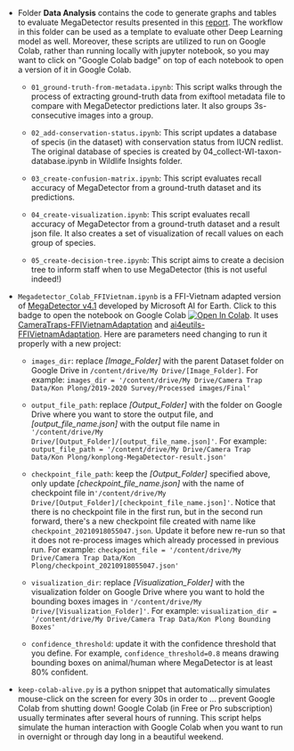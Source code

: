 - Folder **Data Analysis** contains the code to generate graphs and tables to evaluate MegaDetector results presented in this [report](https://panda1835.notion.site/A-proposal-of-applying-MegaDetector-and-Wildlife-Insights-in-camera-trapping-project-at-Fauna-Flor-365b8d3321c14366b19b799f7ff469b5). The workflow in this folder can be used as a template to evaluate other Deep Learning model as well. Moreover, these scripts are utilized to run on Google Colab, rather than running locally with jupyter notebook, so you may want to click on "Google Colab badge" on top of each notebook to open a version of it in Google Colab. 
    - `01_ground-truth-from-metadata.ipynb`: This script walks through the process of extracting ground-truth data from exiftool metadata file to compare with MegaDetector predictions later. It also groups 3s-consecutive images into a group.

    - `02_add-conservation-status.ipynb`: This script updates a database of specis (in the dataset) with conservation status from IUCN redlist. The original database of species is created by 04_collect-WI-taxon-database.ipynb in Wildlife Insights folder.

    - `03_create-confusion-matrix.ipynb`: This script evaluates recall accuracy of MegaDetector from a ground-truth dataset and its predictions.

    - `04_create-visualization.ipynb`: This script evaluates recall accuracy of MegaDetector from a ground-truth dataset and a result json file. It also creates a set of visualization of recall values on each group of species.

    - `05_create-decision-tree.ipynb`: This script aims to create a decision tree to inform staff when to use MegaDetector (this is not useful indeed!)

- `Megadetector_Colab_FFIVietnam.ipynb` is a FFI-Vietnam adapted version of [MegaDetector v4.1](https://github.com/microsoft/CameraTraps) developed by Microsoft AI for Earth. Click to this badge to open the notebook on Google Colab
[![Open In Colab](https://colab.research.google.com/assets/colab-badge.svg)](https://colab.research.google.com/github/FFI-Vietnam/camtrap-tools/blob/main/MegaDetector/Megadetector_Colab_FFIVietnam.ipynb). It uses [CameraTraps-FFIVietnamAdaptation](https://github.com/FFI-Vietnam/CameraTraps-FFIVietnamAdaptation) and [ai4eutils-FFIVietnamAdaptation](https://github.com/FFI-Vietnam/ai4eutils-FFIVietnamAdaptation). Here are parameters need changing to run it properly with a new project:
    - ```images_dir```: replace *[Image_Folder]* with the parent Dataset folder on Google Drive in `/content/drive/My Drive/[Image_Folder]`. For example: `images_dir = '/content/drive/My Drive/Camera Trap Data/Kon Plong/2019-2020 Survey/Processed images/Final'`

    - `output_file_path`: replace *[Output_Folder]* with the folder on Google Drive where you want to store the output file, and *[output_file_name.json]* with the output file name in `'/content/drive/My Drive/[Output_Folder]/[output_file_name.json]'`. For example: `output_file_path = '/content/drive/My Drive/Camera Trap Data/Kon Plong/konplong-MegaDetector-result.json'`

    - `checkpoint_file_path`: keep the *[Output_Folder]* specified above, only update *[checkpoint_file_name.json]* with the name of checkpoint file in`'/content/drive/My Drive/[Output_Folder]/[checkpoint_file_name.json]'`. Notice that there is no checkpoint file in the first run, but in the second run forward, there's a new checkpoint file created with name like `checkpoint_20210918055047.json`. Update it before new re-run so that it does not re-process images which already processed in previous run. For example: `checkpoint_file = '/content/drive/My Drive/Camera Trap Data/Kon Plong/checkpoint_20210918055047.json'`

    - `visualization_dir`: replace *[Visualization_Folder]* with the visualization folder on Google Drive where you want to hold the bounding boxes images in `'/content/drive/My Drive/[Visualization_Folder]'`. For example: `visualization_dir = '/content/drive/My Drive/Camera Trap Data/Kon Plong Bounding Boxes'`

    - `confidence_threshold`: update it with the confidence threshold that you define. For example, `confidence_threshold=0.8` means drawing bounding boxes on animal/human where MegaDetector is at least 80% confident.

- `keep-colab-alive.py` is a python snippet that automatically simulates mouse-click on the screen for every 30s in order to ... prevent Google Colab from shutting down! Google Colab (in Free or Pro subscription) usually terminates after several hours of running. This script helps simulate the human interaction with Google Colab when you want to run in overnight or through day long in a beautiful weekend.
